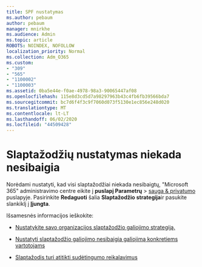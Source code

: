 ```yaml
---
title: SPF nustatymas
ms.author: pebaum
author: pebaum
manager: mnirkhe
ms.audience: Admin
ms.topic: article
ROBOTS: NOINDEX, NOFOLLOW
localization_priority: Normal
ms.collection: Adm_O365
ms.custom:
- "309"
- "565"
- "1100002"
- "1100003"
ms.assetid: 0ba5e44e-f0ae-4978-98a3-90065447af08
ms.openlocfilehash: 115e8d3cd5d7a98297963b43c4fb6fb39566bda7
ms.sourcegitcommit: bc7d6f4f3c9f7060d073f5130e1ec856e248d020
ms.translationtype: MT
ms.contentlocale: lt-LT
ms.lasthandoff: 06/02/2020
ms.locfileid: "44509428"
---
```

# <a name="set-passwords-to-never-expire"></a>Slaptažodžių nustatymas niekada nesibaigia

Norėdami nustatyti, kad visi slaptažodžiai niekada nesibaigtų, "Microsoft 365" administravimo centre eikite į **puslapį Parametrų**  >  [sauga &amp; privatumo](https://portal.office.com/adminportal/home#/settings/security) puslapyje. Pasirinkite **Redaguoti** šalia **Slaptažodžio strategija**ir pasukite slankiklį į **Įjungta**.
  
Išsamesnės informacijos ieškokite: 

- [Nustatykite savo organizacijos slaptažodžio galiojimo strategiją.](https://docs.microsoft.com/microsoft-365/admin/manage/set-password-expiration-policy)
  
- [Nustatyti slaptažodžio galiojimo nesibaigia galiojimą konkretiems vartotojams](https://docs.microsoft.com/microsoft-365/admin/add-users/set-password-to-never-expire)

- [Slaptažodis turi atitikti sudėtingumo reikalavimus](https://docs.microsoft.com/windows/security/threat-protection/security-policy-settings/password-must-meet-complexity-requirements)
  